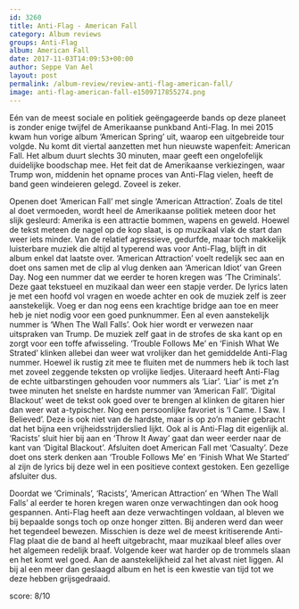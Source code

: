 ```yaml
---
id: 3260
title: Anti-Flag - American Fall
category: Album reviews
groups: Anti-Flag
album: American Fall
date: 2017-11-03T14:09:53+00:00
author: Seppe Van Ael
layout: post
permalink: /album-review/review-anti-flag-american-fall/
image: anti-flag-american-fall-e1509717855274.png
---
```

Eén van de meest sociale en politiek geëngageerde bands op deze planeet is zonder enige twijfel de Amerikaanse punkband Anti-Flag. In mei 2015 kwam hun vorige album ‘American Spring’ uit, waarop een uitgebreide tour volgde. Nu komt dit viertal aanzetten met hun nieuwste wapenfeit: American Fall. Het album duurt slechts 30 minuten, maar geeft een ongelofelijk duidelijke boodschap mee. Het feit dat de Amerikaanse verkiezingen, waar Trump won, middenin het opname proces van Anti-Flag vielen, heeft de band geen windeieren gelegd. Zoveel is zeker.

Openen doet ‘American Fall’ met single ‘American Attraction’. Zoals de titel al doet vermoeden, wordt heel de Amerikaanse politiek meteen door het slijk gesleurd: Amerika is een attractie bommen, wapens en geweld. Hoewel de tekst meteen de nagel op de kop slaat, is op muzikaal vlak de start dan weer iets minder. Van de relatief agressieve, gedurfde, maar toch makkelijk luisterbare muziek die altijd al typerend was voor Anti-Flag, blijft in dit album enkel dat laatste over. ‘American Attraction’ voelt redelijk sec aan en doet ons samen met de clip al vlug denken aan ‘American Idiot’ van Green Day. Nog een nummer dat we eerder te horen kregen was ‘The Criminals’. Deze gaat tekstueel en muzikaal dan weer een stapje verder. De lyrics laten je met een hoofd vol vragen en woede achter en ook de muziek zelf is zeer aanstekelijk. Voeg er dan nog eens een krachtige bridge aan toe en meer heb je niet nodig voor een goed punknummer. Een al even aanstekelijk nummer is ‘When The Wall Falls’. Ook hier wordt er verwezen naar uitspraken van Trump. De muziek zelf gaat in de strofes de ska kant op en zorgt voor een toffe afwisseling. ‘Trouble Follows Me’ en ‘Finish What We Strated’ klinken allebei dan weer wat vrolijker dan het gemiddelde Anti-Flag nummer. Hoewel ik rustig zit mee te fluiten met de nummers heb ik toch last met zoveel zeggende teksten op vrolijke liedjes. Uiteraard heeft Anti-Flag de echte uitbarstingen gehouden voor nummers als ‘Liar’. ‘Liar’ is met z’n twee minuten het snelste en hardste nummer van ‘American Fall’. ‘Digital Blackout’ weet de tekst ook goed over te brengen al klinken de gitaren hier dan weer wat a-typischer. Nog een persoonlijke favoriet is ‘I Came. I Saw. I Believed’. Deze is ook niet van de hardste, maar is op zo’n manier gebracht dat het bijna een vrijheidsstrijderslied lijkt. Ook al is Anti-Flag dit eigenlijk al. ‘Racists’ sluit hier bij aan en ‘Throw It Away’ gaat dan weer eerder naar de kant van ‘Digital Blackout’. Afsluiten doet American Fall met ‘Casualty’. Deze doet ons sterk denken aan ‘Trouble Follows Me’ en ‘Finish What We Started’ al zijn de lyrics bij deze wel in een positieve context gestoken. Een gezellige afsluiter dus.

Doordat we ‘Criminals’, ‘Racists’, ‘American Attraction’ en ‘When The Wall Falls’ al eerder te horen kregen waren onze verwachtingen dan ook hoog gespannen. Anti-Flag heeft aan deze verwachtingen voldaan, al bleven we bij bepaalde songs toch op onze honger zitten. Bij anderen werd dan weer het tegendeel bewezen. Misschien is deze wel de meest kritiserende Anti-Flag plaat die de band al heeft uitgebracht, maar muzikaal bleef alles over het algemeen redelijk braaf. Volgende keer wat harder op de trommels slaan en het komt wel goed. Aan de aanstekelijkheid zal het alvast niet liggen. Al bij al een meer dan geslaagd album en het is een kwestie van tijd tot we deze hebben grijsgedraaid.

score: 8/10

